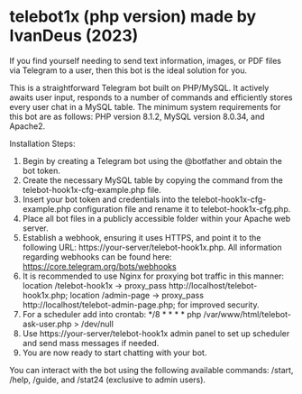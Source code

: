 # telebot1x (php version) made by IvanDeus (2023)
If you find yourself needing to send text information, images, or PDF files via Telegram to a user, then this bot is the ideal solution for you.

This is a straightforward Telegram bot built on PHP/MySQL. 
It actively awaits user input, responds to a number of commands and efficiently stores every user chat in a MySQL table. 
The minimum system requirements for this bot are as follows: PHP version 8.1.2, MySQL version 8.0.34, and Apache2.

Installation Steps:

1. Begin by creating a Telegram bot using the @botfather and obtain the bot token.
2. Create the necessary MySQL table by copying the command from the telebot-hook1x-cfg-example.php file.
3. Insert your bot token and credentials into the telebot-hook1x-cfg-example.php configuration file and rename it to telebot-hook1x-cfg.php.
4. Place all bot files in a publicly accessible folder within your Apache web server.
5. Establish a webhook, ensuring it uses HTTPS, and point it to the following URL: https://your-server/telebot-hook1x.php. All information regarding webhooks can be found here: https://core.telegram.org/bots/webhooks
6. It is recommended to use Nginx for proxying bot traffic in this manner: location /telebot-hook1x -> proxy_pass http://localhost/telebot-hook1x.php; location /admin-page -> proxy_pass http://localhost/telebot-admin-page.php; for improved security.
7. For a scheduler add into crontab: */8 * * * * php /var/www/html/telebot-ask-user.php > /dev/null
8. Use https://your-server/telebot-hook1x admin panel to set up scheduler and send mass messages if needed.
9. You are now ready to start chatting with your bot.

You can interact with the bot using the following available commands: /start, /help, /guide, and /stat24 (exclusive to admin users).

